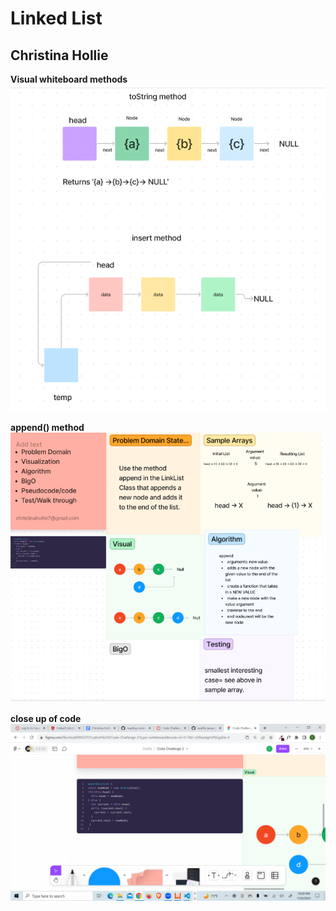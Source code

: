# Linked List

## Christina Hollie

**Visual whiteboard methods**
![figmaLLvisual](Screenshot%20(96).png)

**append() method**
![figmaLLvisual](Screenshot%20(106).png)

**close up of code**
![figmaLLvisual](Screenshot%20(105).png)
